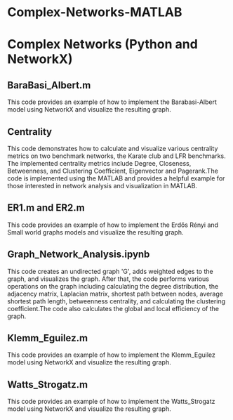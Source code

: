 # Complex-Networks-MATLAB
# Complex Networks (Python and NetworkX)

## BaraBasi_Albert.m  
This code provides an example of how to implement the Barabasi-Albert model using NetworkX and visualize the resulting graph.  

## Centrality  
This code demonstrates how to calculate and visualize various centrality metrics on two benchmark networks, the Karate club and LFR benchmarks. The implemented centrality metrics include Degree, Closeness, Betweenness, and Clustering Coefficient, Eigenvector and Pagerank.The code is implemented using the MATLAB and provides a helpful example for those interested in network analysis and visualization in MATLAB.

## ER1.m and ER2.m
This code provides an example of how to implement the Erdős Rényi and Small world graphs models and visualize the resulting graph.  

## Graph_Network_Analysis.ipynb  
This code creates an undirected graph 'G', adds weighted edges to the graph, and visualizes the graph. After that, the code performs various operations on the graph including calculating the degree distribution, the adjacency matrix, Laplacian matrix, shortest path between nodes, average shortest path length, betweenness centrality, and calculating the clustering coefficient.The code also calculates the global and local efficiency of the graph.

## Klemm_Eguilez.m  
This code provides an example of how to implement the Klemm_Eguilez model using NetworkX and visualize the resulting graph.  

## Watts_Strogatz.m  
This code provides an example of how to implement the Watts_Strogatz model using NetworkX and visualize the resulting graph.  
